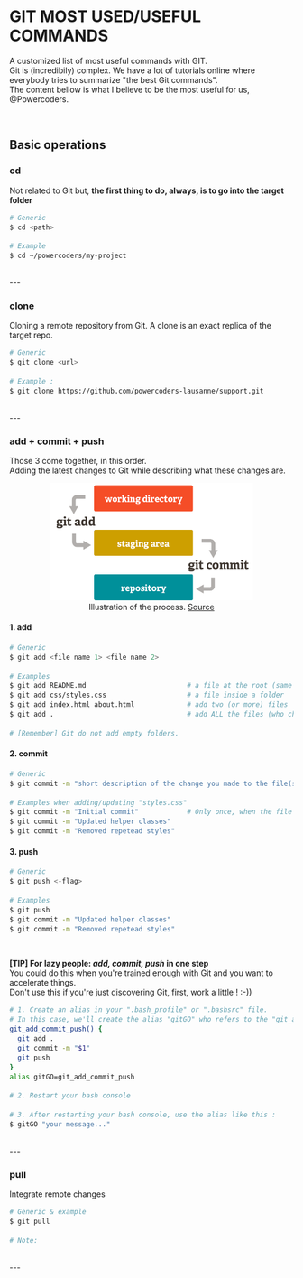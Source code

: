 # GIT MOST USED/USEFUL COMMANDS

A customized list of most useful commands with GIT.<br>
Git is (incredibily) complex. We have a lot of tutorials online where everybody tries to summarize "the best Git commands".<br>
The content bellow is what I believe to be the most useful for us, @Powercoders.

<br>

## Basic operations
  ### cd
  Not related to Git but, **the first thing to do, always, is to go into the target folder**
  ```sh
  # Generic
  $ cd <path>

  # Example
  $ cd ~/powercoders/my-project
  ```

  <br>
  ---
  <br>

  ### clone
  Cloning a remote repository from Git. A clone is an exact replica of the target repo.
  
  ```sh
  # Generic
  $ git clone <url>
  
  # Example :
  $ git clone https://github.com/powercoders-lausanne/support.git
  ```

  <br>
  ---
  <br>

  ### add + commit + push
  Those 3 come together, in this order.<br>
  Adding the latest changes to Git while describing what these changes are.
  
  <figure align="center"><img src="assets/git-add-commit.png" alt="Git add and commit" width="360">
    <figcaption>Illustration of the process. <a href="https://dev.to/sublimegeek/git-staging-area-explained-like-im-five-1anh">Source</a></figcaption>
  </figure>

  #### 1. add

  ```sh
  # Generic
  $ git add <file name 1> <file name 2>
  
  # Examples
  $ git add README.md                         # a file at the root (same level as .git folder)
  $ git add css/styles.css                    # a file inside a folder
  $ git add index.html about.html             # add two (or more) files
  $ git add .                                 # add ALL the files (who changed)
  
  # [Remember] Git do not add empty folders.
  ```

  #### 2. commit
  ```sh
  # Generic
  $ git commit -m "short description of the change you made to the file(s)"
  
  # Examples when adding/updating "styles.css"
  $ git commit -m "Initial commit"            # Only once, when the file is created
  $ git commit -m "Updated helper classes"
  $ git commit -m "Removed repetead styles"
  ```
  
  #### 3. push
  ```sh
  # Generic
  $ git push <-flag>
  
  # Examples
  $ git push
  $ git commit -m "Updated helper classes"
  $ git commit -m "Removed repetead styles"
  ```
  <br>

  **[TIP] For lazy people: *add, commit, push* in one step**<br>
  You could do this when you're trained enough with Git and you want to accelerate things.<br>
  Don't use this if you're just discovering Git, first, work a little ! :-))
  ```sh
  # 1. Create an alias in your ".bash_profile" or ".bashsrc" file.
  # In this case, we'll create the alias "gitGO" who refers to the "git_add_commit_push()" function :
  git_add_commit_push() {
    git add .
    git commit -m "$1"
    git push
  }
  alias gitGO=git_add_commit_push

  # 2. Restart your bash console
  
  # 3. After restarting your bash console, use the alias like this :
  $ gitGO "your message..."
  ```

  <br>
  ---
  <br>

  ### pull
  Integrate remote changes
  
  ```sh
  # Generic & example
  $ git pull
  
  # Note:   
  ```

  <br>
  ---
  <br>

  